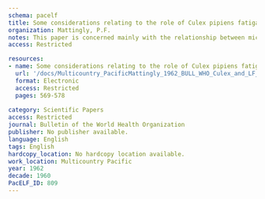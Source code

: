 ```yaml
---
schema: pacelf
title: Some considerations relating to the role of Culex pipiens fatigans Wiedemann in the transmission of human filariasis
organization: Mattingly, P.F.
notes: This paper is concerned mainly with the relationship between microfilarial periodicity and vector periodicity. The so-called "non-periodic" Pacific form of Wuchereria bancrofti in fact shows a well-marked and relatively constant periodicity. The amplitude of this periodicity is low, which may account for the difficulty of detecting it in small clinical samples. The periodicity is well adapted to the biting cycle of Aedes polynesiensis, though less so than that of the "semi-periodic" Brugia malayi to forest Mansonioides. Microfilarial periodicity is discussed in the light of recent work on circadian rhythms in other animals and it is suggested that certain possibilities have been given insufficient weight. The use of the term "migration" to describe microfilarial translocation within the host may have given rise to misunderstanding but it is in good agreement with current concepts of migration. Recent work suggests some behavioural heterogeneity in Culex fatigans which could render it a useful mosquito for elucidating certain important but little-understood problems.
access: Restricted

resources:
- name: Some considerations relating to the role of Culex pipiens fatigans Wiedemann in the transmission of human filariasis
  url: '/docs/Multicountry_PacificMattingly_1962_BULL_WHO_Culex_and_LF_bullwho00309-0147.txt'
  format: Electronic
  access: Restricted
  pages: 569-578
 
category: Scientific Papers
access: Restricted
journal: Bulletin of the World Health Organization
publisher: No publisher available. 
language: English 
tags: English 
hardcopy_location: No hardcopy location available.
work_location: Multicountry Pacific
year: 1962
decade: 1960
PacELF_ID: 809
---
```

